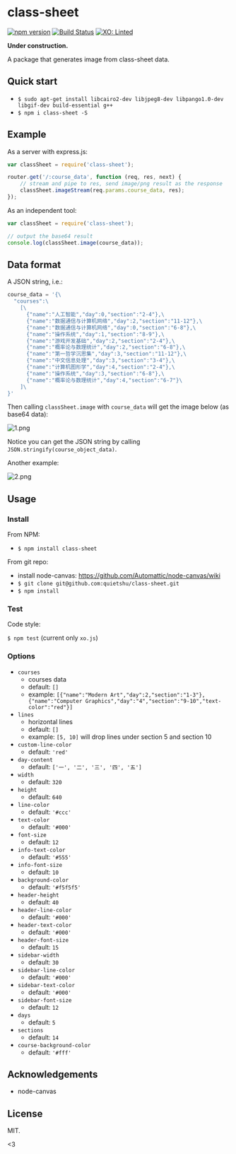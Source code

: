 # class-sheet

[![npm version](https://badge.fury.io/js/class-sheet.svg)](http://badge.fury.io/js/class-sheet)
[![Build Status](https://api.travis-ci.org/quietshu/class-sheet.svg?branch=master)](https://travis-ci.org/quietshu/class-sheet)
[![XO: Linted](https://img.shields.io/badge/xo-linted-blue.svg)](https://github.com/sindresorhus/xo)

__Under construction.__

A package that generates image from class-sheet data.

## Quick start

- `$ sudo apt-get install libcairo2-dev libjpeg8-dev libpango1.0-dev libgif-dev build-essential g++`
- `$ npm i class-sheet -S`

## Example

As a server with express.js:

```javascript
var classSheet = require('class-sheet');

router.get('/:course_data', function (req, res, next) {
    // stream and pipe to res, send image/png result as the response
    classSheet.imageStream(req.params.course_data, res);
});
```

As an independent tool:

```javascript
var classSheet = require('class-sheet');

// output the base64 result
console.log(classSheet.image(course_data));
```

## Data format

A JSON string, i.e.:

```javascript
course_data = '{\
  "courses":\
    [\
      {"name":"人工智能","day":0,"section":"2-4"},\
      {"name":"数据通信与计算机网络","day":2,"section":"11-12"},\
      {"name":"数据通信与计算机网络","day":0,"section":"6-8"},\
      {"name":"操作系统","day":1,"section":"8-9"},\
      {"name":"游戏开发基础","day":2,"section":"2-4"},\
      {"name":"概率论与数理统计","day":2,"section":"6-8"},\
      {"name":"第一哲学沉思集","day":3,"section":"11-12"},\
      {"name":"中文信息处理","day":3,"section":"3-4"},\
      {"name":"计算机图形学","day":4,"section":"2-4"},\
      {"name":"操作系统","day":3,"section":"6-8"},\
      {"name":"概率论与数理统计","day":4,"section":"6-7"}\
    ]\
}'
```

Then calling `classSheet.image` with `course_data` will get the image below (as base64 data):

![1.png](https://github.com/quietshu/class-sheet/raw/master/example/1.png)

Notice you can get the JSON string by calling `JSON.stringify(course_object_data)`.

Another example:

![2.png](https://github.com/quietshu/class-sheet/raw/master/example/2.png)

## Usage

### Install

From NPM:
- `$ npm install class-sheet`

From git repo:

- install node-canvas: https://github.com/Automattic/node-canvas/wiki
- `$ git clone git@github.com:quietshu/class-sheet.git`
- `$ npm install`

### Test

Code style:

`$ npm test` (current only `xo.js`)

### Options

- `courses`
  - courses data
  - default: `[]`
  - example: `[{"name":"Modern Art","day":2,"section":"1-3"}, {"name":"Computer Graphics","day":"4","section":"9-10","text-color":"red"}]`
- `lines`
  - horizontal lines
  - default: `[]`
  - example: `[5, 10]` will drop lines under section 5 and section 10
- `custom-line-color`
  - default: `'red'`
- `day-content`
  - default: `['一', '二', '三', '四', '五']`
- `width`
  - default: `320`
- `height`
  - default: `640`
- `line-color`
  - default: `'#ccc'`
- `text-color`
  - default: `'#000'`
- `font-size`
  - default: `12`
- `info-text-color`
  - default: `'#555'`
- `info-font-size`
  - default: `10`
- `background-color`
  - default: `'#f5f5f5'`
- `header-height`
  - default: `40`
- `header-line-color`
  - default: `'#000'`
- `header-text-color`
  - default: `'#000'`
- `header-font-size`
  - default: `15`
- `sidebar-width`
  - default: `30`
- `sidebar-line-color`
  - default: `'#000'`
- `sidebar-text-color`
  - default: `'#000'`
- `sidebar-font-size`
  - default: `12`
- `days`
  - default: `5`
- `sections`
  - default: `14`
- `course-background-color`
  - default: `'#fff'`

## Acknowledgements

- node-canvas

## License

MIT.

<3
